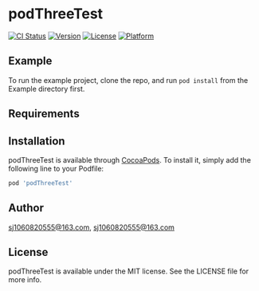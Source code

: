 # podThreeTest

[![CI Status](http://img.shields.io/travis/sj1060820555@163.com/podThreeTest.svg?style=flat)](https://travis-ci.org/sj1060820555@163.com/podThreeTest)
[![Version](https://img.shields.io/cocoapods/v/podThreeTest.svg?style=flat)](http://cocoapods.org/pods/podThreeTest)
[![License](https://img.shields.io/cocoapods/l/podThreeTest.svg?style=flat)](http://cocoapods.org/pods/podThreeTest)
[![Platform](https://img.shields.io/cocoapods/p/podThreeTest.svg?style=flat)](http://cocoapods.org/pods/podThreeTest)

## Example

To run the example project, clone the repo, and run `pod install` from the Example directory first.

## Requirements

## Installation

podThreeTest is available through [CocoaPods](http://cocoapods.org). To install
it, simply add the following line to your Podfile:

```ruby
pod 'podThreeTest'
```

## Author

sj1060820555@163.com, sj1060820555@163.com

## License

podThreeTest is available under the MIT license. See the LICENSE file for more info.
